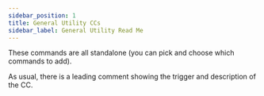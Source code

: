 ```yaml
---
sidebar_position: 1
title: General Utility CCs
sidebar_label: General Utility Read Me
---
```


These commands are all standalone (you can pick and choose which commands to add).

As usual, there is a leading comment showing the trigger and description of the CC.